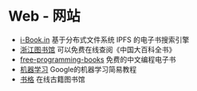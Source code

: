 # Web - 网站

- [i-Book.in](https://book.tstrs.me/)
基于分布式文件系统 IPFS 的电子书搜索引擎
- [浙江图书馆](https://www.zjlib.cn/)
可以免费在线查阅《中国大百科全书》
- [free-programming-books](https://ebookfoundation.github.io/free-programming-books/free-programming-books-zh.html)
免费的中文编程电子书
- [机器学习](https://developers.google.cn/machine-learning/crash-course/?hl=zh-cn)
Google的机器学习简易教程
- [书格](https://new.shuge.org/)
在线古籍图书馆